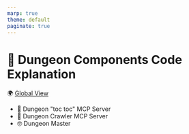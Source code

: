 ```yaml
---
marp: true
theme: default
paginate: true
---
```

# 🏰 Dungeon Components **Code Explanation**

🌍 [Global View](./500-implementation.drawio.png)

- 👋 Dungeon "toc toc" MCP Server
- 🏰 Dungeon Crawler MCP Server 
- 🤓 Dungeon Master
 
